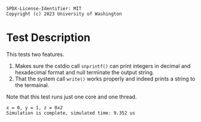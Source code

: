 <!--
  ~ SPDX-License-Identifier: MIT
  ~ Copyright (c) 2023. University of Texas at Austin. All rights reserved.
  -->

```
SPDX-License-Identifier: MIT
Copyright (c) 2023 University of Washington
```

# Test Description
This tests two features.
1. Makes sure the cstdio call `snprintf()` can print integers in decimal and hexadecimal format and null terminate the output string.
2. That the system call `write()` works properly and indeed prints a string to the termainal.


Note that this test runs just one core and one thread.

```
x = 0, y = 1, z = 0x2
Simulation is complete, simulated time: 9.352 us
```
